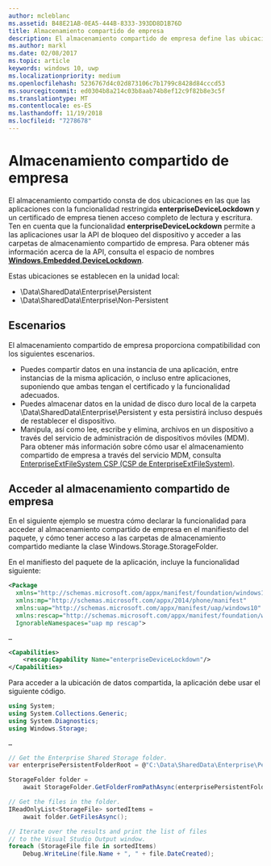 ```yaml
---
author: mcleblanc
ms.assetid: B48E21AB-0EA5-444B-8333-393DD8D1B76D
title: Almacenamiento compartido de empresa
description: El almacenamiento compartido de empresa define las ubicaciones de los datos locales de las aplicaciones de línea de negocio para compartir datos.
ms.author: markl
ms.date: 02/08/2017
ms.topic: article
keywords: windows 10, uwp
ms.localizationpriority: medium
ms.openlocfilehash: 5236767d4c02d873106c7b1799c8428d84cccd53
ms.sourcegitcommit: ed0304b8a214c03b8aab74b8ef12c9f82b8e3c5f
ms.translationtype: MT
ms.contentlocale: es-ES
ms.lasthandoff: 11/19/2018
ms.locfileid: "7278678"
---
```

# <a name="enterprise-shared-storage"></a>Almacenamiento compartido de empresa

El almacenamiento compartido consta de dos ubicaciones en las que las aplicaciones con la funcionalidad restringida **enterpriseDeviceLockdown** y un certificado de empresa tienen acceso completo de lectura y escritura. Ten en cuenta que la funcionalidad **enterpriseDeviceLockdown** permite a las aplicaciones usar la API de bloqueo del dispositivo y acceder a las carpetas de almacenamiento compartido de empresa. Para obtener más información acerca de la API, consulta el espacio de nombres [**Windows.Embedded.DeviceLockdown**](http://go.microsoft.com/fwlink/?LinkId=699331).  

Estas ubicaciones se establecen en la unidad local:
- \Data\SharedData\Enterprise\Persistent
- \Data\SharedData\Enterprise\Non-Persistent

## <a name="scenarios"></a>Escenarios

El almacenamiento compartido de empresa proporciona compatibilidad con los siguientes escenarios.

- Puedes compartir datos en una instancia de una aplicación, entre instancias de la misma aplicación, o incluso entre aplicaciones, suponiendo que ambas tengan el certificado y la funcionalidad adecuados.
- Puedes almacenar datos en la unidad de disco duro local de la carpeta \Data\SharedData\Enterprise\Persistent y esta persistirá incluso después de restablecer el dispositivo.
- Manipula, así como lee, escribe y elimina, archivos en un dispositivo a través del servicio de administración de dispositivos móviles (MDM). Para obtener más información sobre cómo usar el almacenamiento compartido de empresa a través del servicio MDM, consulta [EnterpriseExtFileSystem CSP (CSP de EnterpriseExtFileSystem)](http://go.microsoft.com/fwlink/?LinkId=699333).

## <a name="access-enterprise-shared-storage"></a>Acceder al almacenamiento compartido de empresa

En el siguiente ejemplo se muestra cómo declarar la funcionalidad para acceder al almacenamiento compartido de empresa en el manifiesto del paquete, y cómo tener acceso a las carpetas de almacenamiento compartido mediante la clase Windows.Storage.StorageFolder.

En el manifiesto del paquete de la aplicación, incluye la funcionalidad siguiente:

```xml
<Package
  xmlns="http://schemas.microsoft.com/appx/manifest/foundation/windows10"
  xmlns:mp="http://schemas.microsoft.com/appx/2014/phone/manifest"
  xmlns:uap="http://schemas.microsoft.com/appx/manifest/uap/windows10"
  xmlns:rescap="http://schemas.microsoft.com/appx/manifest/foundation/windows10/restrictedcapabilities"
  IgnorableNamespaces="uap mp rescap">

…

<Capabilities>
    <rescap:Capability Name="enterpriseDeviceLockdown"/>
</Capabilities>
```

Para acceder a la ubicación de datos compartida, la aplicación debe usar el siguiente código.

```csharp
using System;
using System.Collections.Generic;
using System.Diagnostics;
using Windows.Storage;

…

// Get the Enterprise Shared Storage folder.
var enterprisePersistentFolderRoot = @"C:\Data\SharedData\Enterprise\Persistent";

StorageFolder folder =
    await StorageFolder.GetFolderFromPathAsync(enterprisePersistentFolderRoot);

// Get the files in the folder.
IReadOnlyList<StorageFile> sortedItems =
    await folder.GetFilesAsync();

// Iterate over the results and print the list of files
// to the Visual Studio Output window.
foreach (StorageFile file in sortedItems)
    Debug.WriteLine(file.Name + ", " + file.DateCreated);
```

